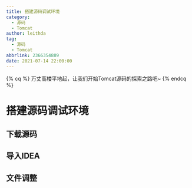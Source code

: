 ```yaml
---
title: 搭建源码调试环境
category:
  - 源码
  - Tomcat
author: leithda
tag:
  - 源码
  - Tomcat
abbrlink: 2366354889
date: 2021-07-14 22:00:00
---
```


{% cq %}
万丈高楼平地起，让我们开始Tomcat源码的探索之路吧~
{% endcq %}
<!-- more -->


# 搭建源码调试环境

## 下载源码

## 导入IDEA

## 文件调整

## 